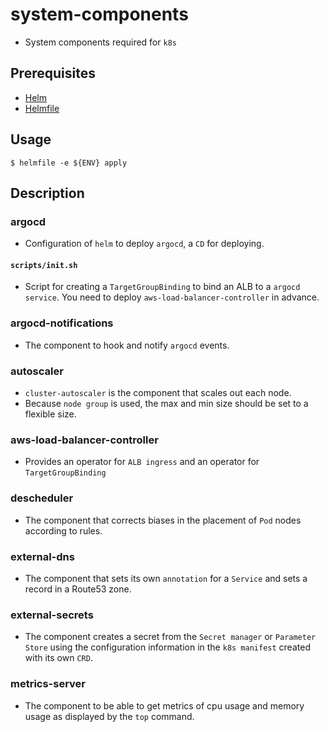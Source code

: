 # system-components
* System components required for `k8s`

## Prerequisites
* [Helm](https://github.com/helm/helm)
* [Helmfile](https://github.com/roboll/helmfile)

## Usage
```
$ helmfile -e ${ENV} apply
```

## Description

### argocd
* Configuration of `helm` to deploy `argocd`, a `CD` for deploying.

#### `scripts/init.sh`
* Script for creating a `TargetGroupBinding` to bind an ALB to a `argocd` `service`. You need to deploy `aws-load-balancer-controller` in advance.

### argocd-notifications
* The component to hook and notify `argocd` events.

### autoscaler
* `cluster-autoscaler` is the component that scales out each node.
* Because `node group` is used, the max and min size should be set to a flexible size.

### aws-load-balancer-controller
* Provides an operator for `ALB ingress` and an operator for `TargetGroupBinding`

### descheduler
* The component that corrects biases in the placement of `Pod` nodes according to rules.

### external-dns
* The component that sets its own `annotation` for a `Service` and sets a record in a Route53 zone.

### external-secrets
* The component creates a secret from the `Secret manager` or `Parameter Store` using the configuration information in the `k8s manifest` created with its own `CRD`.

### metrics-server
* The component to be able to get metrics of cpu usage and memory usage as displayed by the `top` command.

